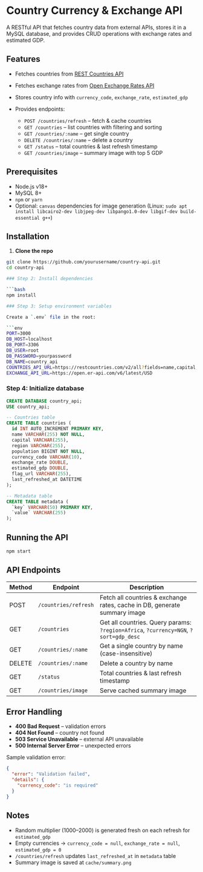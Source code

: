 # Country Currency & Exchange API

A RESTful API that fetches country data from external APIs, stores it in a MySQL database, and provides CRUD operations with exchange rates and estimated GDP.

## Features

* Fetches countries from [REST Countries API](https://restcountries.com/v2/all)
* Fetches exchange rates from [Open Exchange Rates API](https://open.er-api.com/v6/latest/USD)
* Stores country info with `currency_code`, `exchange_rate`, `estimated_gdp`
* Provides endpoints:

  * `POST /countries/refresh` – fetch & cache countries
  * `GET /countries` – list countries with filtering and sorting
  * `GET /countries/:name` – get single country
  * `DELETE /countries/:name` – delete a country
  * `GET /status` – total countries & last refresh timestamp
  * `GET /countries/image` – summary image with top 5 GDP


## Prerequisites

* Node.js v18+
* MySQL 8+
* `npm` or `yarn`
* Optional: `canvas` dependencies for image generation (Linux: `sudo apt install libcairo2-dev libjpeg-dev libpango1.0-dev libgif-dev build-essential g++`)


## Installation

1. **Clone the repo**

```bash
git clone https://github.com/yourusername/country-api.git
cd country-api

### Step 2: Install dependencies

```bash
npm install

### Step 3: Setup environment variables

Create a `.env` file in the root:

```env
PORT=3000
DB_HOST=localhost
DB_PORT=3306
DB_USER=root
DB_PASSWORD=yourpassword
DB_NAME=country_api
COUNTRIES_API_URL=https://restcountries.com/v2/all?fields=name,capital,region,population,flag,currencies
EXCHANGE_API_URL=https://open.er-api.com/v6/latest/USD
```

### Step 4: Initialize database

```sql
CREATE DATABASE country_api;
USE country_api;

-- Countries table
CREATE TABLE countries (
  id INT AUTO_INCREMENT PRIMARY KEY,
  name VARCHAR(255) NOT NULL,
  capital VARCHAR(255),
  region VARCHAR(255),
  population BIGINT NOT NULL,
  currency_code VARCHAR(10),
  exchange_rate DOUBLE,
  estimated_gdp DOUBLE,
  flag_url VARCHAR(255),
  last_refreshed_at DATETIME
);

-- Metadata table
CREATE TABLE metadata (
  `key` VARCHAR(50) PRIMARY KEY,
  `value` VARCHAR(255)
);
```
## Running the API

```bash
npm start
```

## API Endpoints

| Method | Endpoint             | Description                                                                          |
| ------ | -------------------- | ------------------------------------------------------------------------------------ |
| POST   | `/countries/refresh` | Fetch all countries & exchange rates, cache in DB, generate summary image            |
| GET    | `/countries`         | Get all countries. Query params: `?region=Africa`, `?currency=NGN`, `?sort=gdp_desc` |
| GET    | `/countries/:name`   | Get a single country by name (case-insensitive)                                      |
| DELETE | `/countries/:name`   | Delete a country by name                                                             |
| GET    | `/status`            | Total countries & last refresh timestamp                                             |
| GET    | `/countries/image`   | Serve cached summary image                                                           |



## Error Handling

* **400 Bad Request** – validation errors
* **404 Not Found** – country not found
* **503 Service Unavailable** – external API unavailable
* **500 Internal Server Error** – unexpected errors

Sample validation error:

```json
{
  "error": "Validation failed",
  "details": {
    "currency_code": "is required"
  }
}
```

## Notes

* Random multiplier (1000–2000) is generated fresh on each refresh for `estimated_gdp`
* Empty currencies → `currency_code = null`, `exchange_rate = null`, `estimated_gdp = 0`
* `/countries/refresh` updates `last_refreshed_at` in `metadata` table
* Summary image is saved at `cache/summary.png`
